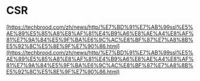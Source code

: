 # CSR

[https://techbrood.com/zh/news/http/%E7%BD%91%E7%AB%99ssl%E5%AE%89%E5%85%A8%E8%AF%81%E4%B9%A6%E8%AE%A4%E8%AF%81%E7%9A%84%E5%9F%BA%E6%9C%AC%E8%BF%87%E7%A8%8B%E5%92%8C%E5%8E%9F%E7%90%86.html](https://techbrood.com/zh/news/http/%E7%BD%91%E7%AB%99ssl%E5%AE%89%E5%85%A8%E8%AF%81%E4%B9%A6%E8%AE%A4%E8%AF%81%E7%9A%84%E5%9F%BA%E6%9C%AC%E8%BF%87%E7%A8%8B%E5%92%8C%E5%8E%9F%E7%90%86.html)




